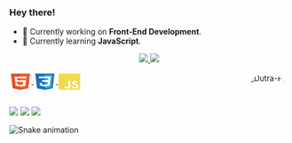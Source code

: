 ### Hey there!

- 🔭 Currently working on **Front-End Development**.
- 🌱 Currently learning **JavaScript**.

<div align="center">
  <a href="https://github.com/luissdt">
  <img height="180em" src="https://github-readme-stats.vercel.app/api?username=luissdt&show_icons=true&theme=radical&include_all_commits=true&count_private=true"/>
  <img height="180em" src="https://github-readme-stats.vercel.app/api/top-langs/?username=luissdt&layout=compact&langs_count=7&theme=radical"/>
</div>

<div style="display: inline_block"><br>
  <img align="center" alt="Dutra-HTML" height="30" width="40" src="https://raw.githubusercontent.com/devicons/devicon/master/icons/html5/html5-original.svg">
  <img align="center" alt="Dutra-CSS" height="30" width="40" src="https://raw.githubusercontent.com/devicons/devicon/master/icons/css3/css3-original.svg">
  <img align="center" alt="Dutra-Js" height="30" width="40" src="https://raw.githubusercontent.com/devicons/devicon/master/icons/javascript/javascript-plain.svg">  
<img align="right" alt="Dutra-Pic" height="150" style="border-radius:50px;" src="https://avatars.githubusercontent.com/u/88400199?v=4">
</div>
  
##

<div> 
  <a href="https://instagram.com/luissdt" target="_blank"><img src="https://img.shields.io/badge/-Instagram-%23E4405F?style=for-the-badge&logo=instagram&logoColor=white" target="_blank"></a>
 <a href="https://discord.com/972551598272299009" target="_blank"><img src="https://img.shields.io/badge/Discord-7289DA?style=for-the-badge&logo=discord&logoColor=white" target="_blank"></a> 
  <a href = "mailto:dutrajavorivski@gmail.com"><img src="https://img.shields.io/badge/-Gmail-%23333?style=for-the-badge&logo=gmail&logoColor=white" target="_blank"></a>
 
  ![Snake animation](https://github.com/luissdt/luissdt/blob/output/github-contribution-grid-snake.svg)
 
</div>

